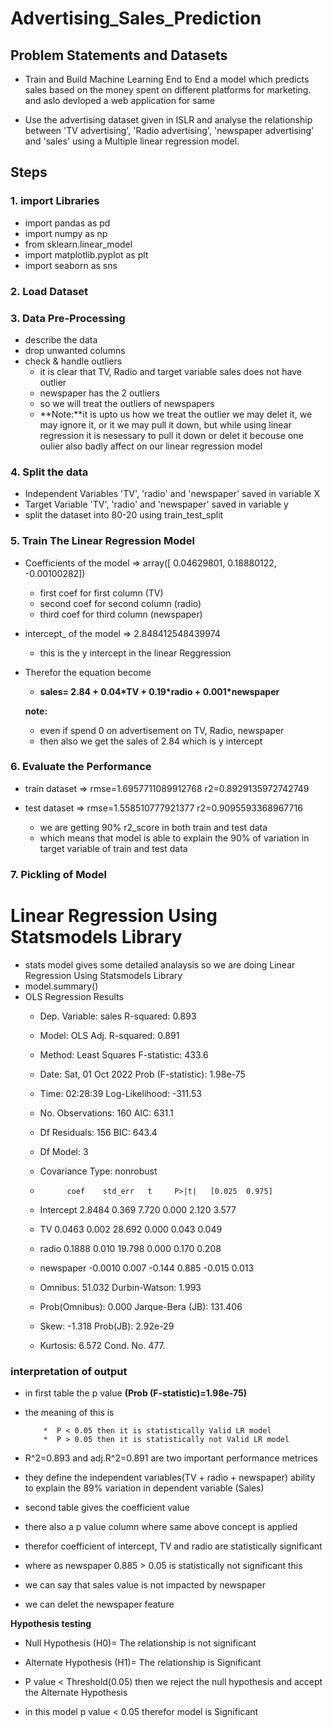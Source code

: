 # Advertising_Sales_Prediction

## Problem Statements and Datasets

- Train and Build Machine Learning End to End a model which predicts sales based on the money spent on different platforms for marketing. and aslo devloped a web application for same

- Use the advertising dataset given in ISLR and analyse the relationship between 'TV advertising', 'Radio advertising', 'newspaper advertising'  and 'sales' using a Multiple linear regression model.

## Steps

### 1. import Libraries 

- import pandas as pd 
- import numpy as np
- from sklearn.linear_model 
- import matplotlib.pyplot as plt
- import seaborn as sns

### 2. Load Dataset 

### 3. Data Pre-Processing 
- describe the data
- drop unwanted columns
- check & handle outliers
   - it is clear that TV, Radio and target variable sales does not have outlier 
   - newspaper has the 2 outliers
   - so we will treat the outliers of newspapers
   - **Note:**it is upto us how we treat the outlier we may delet it, we may ignore it, or it we may pull it down, but while using linear regression it is nesessary to pull it down or delet it becouse one oulier also badly affect on our linear regression model 

### 4. Split the data
- Independent Variables 'TV', 'radio' and 'newspaper' saved in variable X
- Target Variable 'TV', 'radio' and 'newspaper' saved in variable y
- split the dataset into 80-20 using train_test_split

### 5. Train The Linear Regression Model
- Coefficients of the model  => array([ 0.04629801,  0.18880122, -0.00100282])
    * first coef for first column (TV)
    * second coef for second column (radio)
    * third coef for third column (newspaper)
- intercept_ of the model => 2.848412548439974
    * this is the y intercept in the linear Reggression 

- Therefor the equation become
    * **sales= 2.84 + 0.04\*TV + 0.19\*radio + 0.001\*newspaper**

    **note:**
    * even if spend 0 on advertisement on TV, Radio, newspaper 
    * then also we get the sales of 2.84 which is y intercept

### 6. Evaluate the Performance
- train dataset => rmse=1.6957711089912768 r2=0.8929135972742749
- test dataset => rmse=1.558510777921377 r2=0.9095593368967716

   * we are getting 90% r2_score in both train and test data 
   * which means that model is able to explain the 90% of variation in target variable of train and test data

### 7. Pickling of Model



# Linear Regression Using Statsmodels Library
- stats model gives some detailed analaysis so we are doing Linear Regression Using Statsmodels Library
- model.summary()
- OLS Regression Results
    - Dep. Variable:	sales	R-squared:	0.893
    - Model:	OLS	Adj. R-squared:	0.891
    - Method:	Least Squares	F-statistic:	433.6
    - Date:	Sat, 01 Oct 2022	Prob (F-statistic):	1.98e-75
    - Time:	02:28:39	Log-Likelihood:	-311.53
    - No. Observations:	160	AIC:	631.1
    - Df Residuals:	156	BIC:	643.4
    - Df Model:	3		
    - Covariance Type:	nonrobust		

    -           coef	std_err	  t	    P>|t| 	[0.025	0.975]
    - Intercept	2.8484	0.369	7.720	0.000	2.120	3.577
    - TV	    0.0463	0.002	28.692	0.000	0.043	0.049
    - radio	    0.1888	0.010	19.798	0.000	0.170	0.208
    - newspaper	-0.0010	0.007	-0.144	0.885	-0.015	0.013

    - Omnibus:	51.032	Durbin-Watson:	1.993
    - Prob(Omnibus):	0.000	Jarque-Bera (JB):	131.406
    - Skew:	-1.318	Prob(JB):	2.92e-29
    - Kurtosis:	6.572	Cond. No.	477.


### interpretation of output
* in first table the p value **(Prob (F-statistic)=1.98e-75)**
* the meaning of this is
                         
          *  P < 0.05 then it is statistically Valid LR model
          *  P > 0.05 then it is statistically not Valid LR model
   
 * R^2=0.893 and adj.R^2=0.891 are two important performance metrices
 * they define the independent variables(TV + radio + newspaper) ability to explain the  89% variation in dependent variable (Sales) 
   
  
 * second table gives the coefficient value
 * there also a p value column where same above concept is applied
 * therefor coefficient of intercept, TV and radio are statistically significant
 * where as newspaper 0.885 > 0.05 is statistically not significant this
 * we can say that sales value is not impacted by newspaper 
 * we can delet the newspaper feature 
 
 
 **Hypothesis testing**
 * Null Hypothesis (H0)= The relationship is not significant
 * Alternate Hypothesis (H1)= The relationship is Significant
 
 * P value < Threshold(0.05) then we reject the null hypothesis and accept the Alternate Hypothesis
 
 * in this model p value < 0.05 therefor model is Significant  

 
